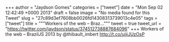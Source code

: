 
+++
author = "Jaydson Gomes"
categories = ["tweet"]
date = "Mon Sep 02 12:42:49 +0000 2013"
draft = false
image = "No media found for this Tweet"
slug = "27c89d3ef7608bb0026fd14308313739013c4e05"
tags = ["tweet"]
title = """Workers of the web – Braz..."""
tweet = true
tweet_url = "https://twitter.com/jaydson/status/374512738887684096"
+++
Workers of the web – BrazilJS 2013  by @thibault_imbert http://t.co/ujijJUzOsP
